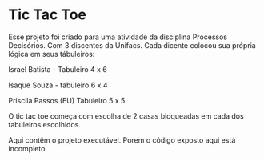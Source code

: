 # Tic Tac Toe

Esse projeto foi criado para uma atividade da disciplina Processos Decisórios. Com 3 discentes da Unifacs.
Cada dicente colocou sua própria lógica em seus tábuleiros: 

Israel Batista - Tabuleiro 4 x 6

Isaque Souza - tabuleiro 6 x 4 

Priscila Passos (EU) Tabuleiro 5 x 5

O tic tac toe começa com escolha de 2 casas bloqueadas em cada dos tabuleiros escolhidos.

Aqui contêm o projeto executável. Porem o código exposto aqui está incompleto
